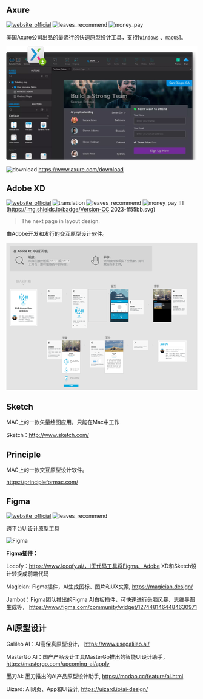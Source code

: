 ## Axure
[![website_official](https://gitbook07.oss-cn-hangzhou.aliyuncs.com/website_official.svg)](https://www.axure.com/) ![leaves_recommend](https://gitbook07.oss-cn-hangzhou.aliyuncs.com/leaves_rec.svg) ![money_pay](https://gitbook07.oss-cn-hangzhou.aliyuncs.com/money_pay.svg)

美国Axure公司出品的最流行的快速原型设计工具，支持[`Windows` 、`macOS`]。

![](../../.gitbook/assets/z-design-graphic-uiux-axure.png)

![download](https://gitbook07.oss-cn-hangzhou.aliyuncs.com/download.svg) https://www.axure.com/download

## Adobe XD
[![website_official](https://gitbook07.oss-cn-hangzhou.aliyuncs.com/website_official.svg)](https://www.adobe.com/products/xd.html) ![translation](https://gitbook07.oss-cn-hangzhou.aliyuncs.com/translation.svg) ![leaves_recommend](https://gitbook07.oss-cn-hangzhou.aliyuncs.com/leaves_rec.svg) ![money_pay](https://gitbook07.oss-cn-hangzhou.aliyuncs.com/money_pay.svg) ![](https://img.shields.io/badge/Version-CC 2023-ff55bb.svg)

> The next page in layout design.

由Adobe开发和发行的交互原型设计软件。

![Adobe XD](../../.gitbook/assets/z-design-graphic-adobexd.png)

## Sketch

MAC上的一款矢量绘图应用，只能在Mac中工作

Sketch：http://www.sketch.com/

## Principle

MAC上的一款交互原型设计软件。

https://principleformac.com/

## Figma

[![website_official](https://gitbook07.oss-cn-hangzhou.aliyuncs.com/website_official.svg)](https://www.figma.com/) ![leaves_recommend](https://gitbook07.oss-cn-hangzhou.aliyuncs.com/leaves_rec.svg)

跨平台UI设计原型工具

![Figma](https://i.postimg.cc/G9wLM7bQ/image.png)

**Figma插件：**

Locofy：https://www.locofy.ai/，I无代码工具将Figma、Adobe XD和Sketch设计转换成前端代码

Magician: Figma插件，AI生成图标、图片和UX文案, https://magician.design/

Jambot：Figma团队推出的Figma AI白板插件，可快速进行头脑风暴、思维导图生成等， https://www.figma.com/community/widget/1274481464484630971

## AI原型设计

Galileo AI：AI高保真原型设计， https://www.usegalileo.ai/

MasterGo AI：国产产品设计工具MasterGo推出的智能UI设计助手， https://mastergo.com/upcoming-ai/apply

墨刀AI: 墨刀推出的AI产品原型设计助手, https://modao.cc/feature/ai.html

Uizard: AI网页、App和UI设计, https://uizard.io/ai-design/